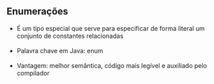 ## Enumerações

- É um tipo especial que serve para especificar de forma literal um conjunto de constantes relacionadas
 <br></br>
- Palavra chave em Java: enum <br></br>
- Vantagem: melhor semântica, código mais legível e auxiliado pelo compilador   <br></br>
